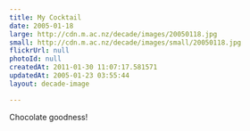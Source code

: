 ```yaml
---
title: My Cocktail
date: 2005-01-18
large: http://cdn.m.ac.nz/decade/images/20050118.jpg
small: http://cdn.m.ac.nz/decade/images/small/20050118.jpg
flickrUrl: null
photoId: null
createdAt: 2011-01-30 11:07:17.581571
updatedAt: 2005-01-23 03:55:44
layout: decade-image

---
```

Chocolate goodness!
